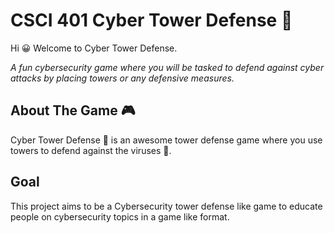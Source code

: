 # CSCI 401 Cyber Tower Defense 🗼

Hi 😀 Welcome to Cyber Tower Defense.

*A fun cybersecurity game where you will be tasked to defend against cyber attacks by placing towers or any defensive measures.*

## About The Game 🎮

Cyber Tower Defense 🗼 is an awesome tower defense game where you use towers to defend against the viruses 👾.



## Goal
This project aims to be a Cybersecurity tower defense like game to educate people on 
cybersecurity topics in a game like format. 
